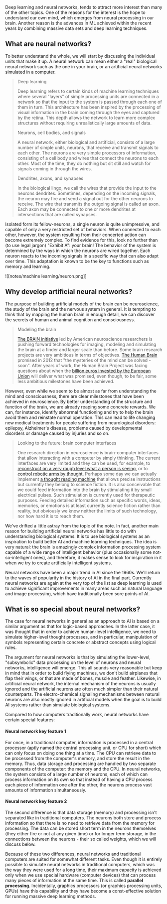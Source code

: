 Deep learning and neural networks, tends to attract more interest than many of the other topics. One of the reasons for the interest is the hope to understand our own mind, which emerges from neural processing in our brain. Another reason is the advances in ML achieved within the recent years by combining massive data sets and deep learning techniques.

## What are neural networks?

To better understand the whole, we will start by discussing the individual units that make it up. A neural network can mean either a "real" biological neural network such as the one in your brain, or an artificial neural networks simulated in a computer.

> Deep learning
> 
> Deep learning refers to certain kinds of machine learning techniques where several "layers" of simple processing units are connected in a network so that the input to the system is passed through each one of them in turn. This architecture has been inspired by the processing of visual information in the brain coming through the eyes and captured by the retina. This depth allows the network to learn more complex structures without requiring unrealistically large amounts of data.
> 
> Neurons, cell bodies, and signals
> 
> A neural network, either biological and artificial, consists of a large number of simple units, neurons, that receive and transmit signals to each other. The neurons are very simple processors of information, consisting of a cell body and wires that connect the neurons to each other. Most of the time, they do nothing but sit still and watch for signals coming in through the wires.
> 
> Dendrites, axons, and synapses
> 
> In the biological lingo, we call the wires that provide the input to the neurons dendrites. Sometimes, depending on the incoming signals, the neuron may fire and send a signal out for the other neurons to receive. The wire that transmits the outgoing signal is called an axon. Each axon may be connected to one or more dendrites at intersections that are called synapses. 

Isolated form its fellow-neurons, a single neuron is quite unimpressive, and capable of only a very restricted set of behaviors. When connected to each other, however, the system resulting from their concerted action can become extremely complex. To find evidence for this, look no further than (to use legal jargon) "Exhibit A": your brain! The behavior of the system is determined by the ways in which the neurons are wired together. Each neuron reacts to the incoming signals in a specific way that can also adapt over time. This adaptation is known to be the key to functions such as memory and learning.

![[notes/machine learning/neuron.png]]
## Why develop artificial neural networks?

The purpose of building artificial models of the brain can be neuroscience, the study of the brain and the nervous system in general. It is tempting to think that by mapping the human brain in enough detail, we can discover the secrets of human and animal cognition and consciousness.

> Modeling the brain
> 
> [The BRAIN initiative](https://www.braininitiative.nih.gov/) led by American neuroscience researchers is pushing forward technologies for imaging, modeling and simulating the brain at a finder and larger scale than before. Some brain research projects are very ambitious in terms of objectives. [The Human Brain](https://www.youtube.com/watch?v=JqMpGrM5ECo) promised in 2012 that "the mysteries of the mind can be solved - soon". After years of work, the Human Brain Project was facing questions about when the [billion euros invested by the European Union](https://www.scientificamerican.com/article/why-the-human-brain-project-went-wrong-and-how-to-fix-it/) will deliver what was promised, even though, to be fair, some less ambitious milestones have been achieved.

However, even while we seem to be almost as far from understanding the mind and consciousness, there are clear milestones that have been achieved in neuroscience. By better understanding of the structure and function of the brain, we are already reaping some concrete rewards. We can, for instance, identify abnormal functioning and try to help the brain avoid them and reinstate normal operation. This can lead to life changing new medical treatments for people suffering from neurological disorders: epilepsy, Alzheimer's disease, problems caused by developmental disorders or damage caused by injuries and so on.

> Looking to the future: brain computer interfaces
> 
> One research direction in neuroscience is brain-computer interfaces that allow interacting with a computer by simply thinking. The current interfaces are very limited and they can be used, for example, to [reconstruct on a very rough level what a person is seeing](https://www.youtube.com/watch?v=Ecvv-EvOj8M), or to [control robotic arms by thought](https://www.youtube.com/watch?v=6QcY7v9Kio4). Perhaps some day we can actually implement [a thought reading machine](https://www.euronews.com/next/2023/05/02/reading-your-mind-this-ai-system-can-translate-thoughts-to-text) that allows precise instructions but currently they belong to science fiction. It is also conceivable that we could feed information into the brain by stimulating it by small electrical pulses. Such stimulation is currently used for therapeutic purposes. Feeding detailed information such as specific words, ideas, memories, or emotions is at least currently science fiction rather than reality, but obviously we know neither the limits of such technology, nor how hard it is to reach them.

We've drifted a little astray from the topic of the note. In fact, another main reason for building artificial neural networks has little to do with understanding biological systems. It is to use biological systems as an inspiration to build better AI and machine learning techniques. The idea is very natural: the brain is amazingly complex information processing system capable of a wide range of intelligent behavior (plus occasionally some not-so-intelligent ones), and therefore, it makes sense to look for inspiration in it when we try to create artificially intelligent systems.

Neural networks have been a major trend in AI since the 1960s. We'll return to the waves of popularity in the history of AI in the final part. Currently neural networks are again at the very top of the list as deep learning is used to achieve significant improvements in many areas such as natural language and image processing, which have traditionally been sore points of AI.

## What is so special about neural networks?

The case for neural networks in general as an approach to AI is based on a similar argument as that for logic-based approaches. In the latter case, it was thought that in order to achieve human-level intelligence, we need to simulate higher-level thought processes, and in particular, manipulation of symbols representing certain concrete or abstract concepts using logical rules.

The argument for neural networks is that by simulating the lower-level, "subsymbolic" data processing on the level of neurons and neural networks, intelligence will emerge. This all sounds very reasonable but keep in mind that in order to build flying machines, we don't build airplanes that flap their wings, or that are made of bones, muscle and feather. Likewise, in artificial neural network, the internal mechanism of the neurons is usually ignored and the artificial neurons are often much simpler than their natural counterparts. The electro-chemical signaling mechanisms between natural neurons are also mostly ignored in artificial models when the goal is to build AI systems rather than simulate biological systems.

Compared to how computers traditionally work, neural networks have certain special features:

#### Neural network key feature 1
For once, in a traditional computer, information is processed in a central processor (aptly named the central processing unit, or CPU for short) which can only focus on doing one thing at a time. The CPU can retrieve data to be processed from the computer's memory, and store the result in the memory. Thus, data storage and processing are handled by two separate components of the computer: the memory and the CPU. In neural networks, the system consists of a large number of neurons, each of which can process information on its own so that instead of having a CPU process each piece of information one after the other, the neurons process vast amounts of information simultaneously.
#### Neural network key feature 2
The second difference is that data storage (memory) and processing isn't separated like in traditional computers. The neurons both store and process information so that there is no need to retrieve data from the memory for processing. The data can be stored short term in the neurons themselves (they either fire or not at any given time) or for longer term storage, in the connections between the neurons - their so called weights, which we will discuss below.

Because of these two differences, neural networks and traditional computers are suited for somewhat different tasks. Even though it is entirely possible to simulate neural networks in traditional computers, which was the way they were used for a long time, their maximum capacity is achieved only when we use special hardware (computer devices) that can process many pieces of information at the same time. This is called **parallel processing**. Incidentally, graphics processors (or graphics processing units, GPUs) have this capability and they have become a const-effective solution for running massive deep learning methods.